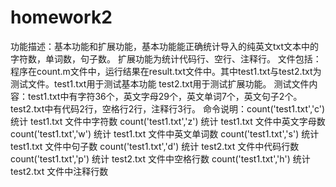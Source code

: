 # homework2
功能描述：基本功能和扩展功能，基本功能能正确统计导入的纯英文txt文本中的字符数，单词数，句子数。    扩展功能为统计代码行、空行、注释行。
文件包括：程序在count.m文件中，运行结果在result.txt文件中。其中test1.txt与test2.txt为测试文件。test1.txt用于测试基本功能    test2.txt用于测试扩展功能。
测试文件内容：test1.txt中有字符36个，英文字母29个，英文单词7个，英文句子2个。test2.txt中有代码2行，空格行2行，注释行3行。
命令说明：count('test1.txt','c')        统计 test1.txt 文件中字符数
          count('test1.txt','z')        统计 test1.txt 文件中英文字母数
          count('test1.txt','w')        统计 test1.txt 文件中英文单词数
          count('test1.txt','s')        统计 test1.txt 文件中句子数
          count('test1.txt','d')        统计 test2.txt 文件中代码行数
          count('test1.txt','p')        统计 test2.txt 文件中空格行数
          count('test1.txt','h')        统计 test2.txt 文件中注释行数
